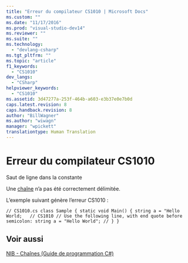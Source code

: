 ```yaml
---
title: "Erreur du compilateur CS1010 | Microsoft Docs"
ms.custom: ""
ms.date: "11/17/2016"
ms.prod: "visual-studio-dev14"
ms.reviewer: ""
ms.suite: ""
ms.technology: 
  - "devlang-csharp"
ms.tgt_pltfrm: ""
ms.topic: "article"
f1_keywords: 
  - "CS1010"
dev_langs: 
  - "CSharp"
helpviewer_keywords: 
  - "CS1010"
ms.assetid: 3d47277a-253f-464b-a603-e3b37e0e7b0d
caps.latest.revision: 8
caps.handback.revision: 8
author: "BillWagner"
ms.author: "wiwagn"
manager: "wpickett"
translationtype: Human Translation
---
```

# Erreur du compilateur CS1010
Saut de ligne dans la constante  
  
 Une [chaîne](../../csharp/language-reference/keywords/string.md) n’a pas été correctement délimitée.  
  
 L’exemple suivant génère l’erreur CS1010 :  
  
```  
// CS1010.cs class Sample { static void Main() { string a = "Hello World;   // CS1010 // Use the following line, with end quote before semicolon: string a = "Hello World"; // } }  
```  
  
## Voir aussi  
 [NIB \- Chaînes \(Guide de programmation C\#\)](http://msdn.microsoft.com/fr-fr/1a32b1c9-0d99-468a-9734-e3a47f2e897a)